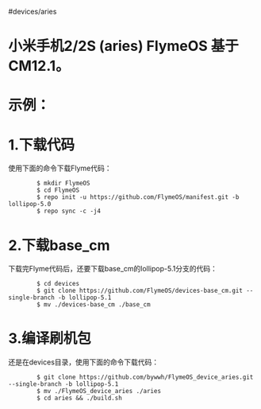 #devices/aries

小米手机2/2S (aries) FlymeOS 基于CM12.1。
===
示例：
===
1.下载代码
===
使用下面的命令下载Flyme代码：

            $ mkdir FlymeOS
            $ cd FlymeOS
            $ repo init -u https://github.com/FlymeOS/manifest.git -b lollipop-5.0
            $ repo sync -c -j4

2.下载base_cm
===
下载完Flyme代码后，还要下载base_cm的lollipop-5.1分支的代码：

            $ cd devices
            $ git clone https://github.com/FlymeOS/devices-base_cm.git --single-branch -b lollipop-5.1
            $ mv ./devices-base_cm ./base_cm

3.编译刷机包
===
还是在devices目录，使用下面的命令下载代码：

            $ git clone https://github.com/bywwh/FlymeOS_device_aries.git --single-branch -b lollipop-5.1
            $ mv ./FlymeOS_device_aries ./aries
            $ cd aries && ./build.sh
